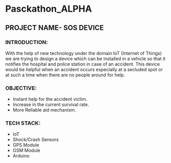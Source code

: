 # Pasckathon_ALPHA

## PROJECT NAME- SOS DEVICE 

### INTRODUCTION:

With the help of new technology under the domain IoT (Internet of Things) we are trying to 
design a device which can be installed in a vehicle so that it notifies the hospital and police station in case of an accident. 
This device would be helpful when an accident occurs especially at a secluded spot or at such a time when there are no people around for help.
 
### OBJECTIVE:
* Instant help for the accident victim.
* Increase in the current survival rate.
* More Reliable aid mechanism.

### TECH STACK:
* IoT
* Shock/Crash Sensors 
* GPS Module
* GSM Module 
* Arduino






